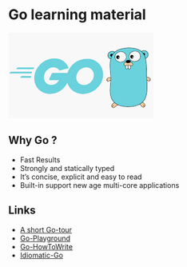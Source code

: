 # Go learning material

![Gologo](img/2019-11-30-11-50-41.png)

## Why Go ?

- Fast Results
- Strongly and statically typed
- It’s concise, explicit and easy to read
- Built-in support new age multi-core applications

## Links

- [A short Go-tour](https://tour.golang.org/basics/1)
- [Go-Playground](https://play.golang.org/)
- [Go-HowToWrite](https://golang.org/doc/code.html)
- [Idiomatic-Go](https://dmitri.shuralyov.com/idiomatic-go)